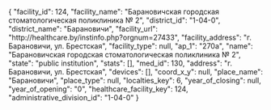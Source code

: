 {
    "facility_id": 124,
    "facility_name": "Барановичская городская стоматологическая поликлиника № 2",
    "district_id": "1-04-0",
    "district_name": "Барановичи",
    "facility_url": "http:\/\/healthcare.by\/instinfo.php?orgnum=27433",
    "facility_address": "г. Барановичи, ул. Брестская",
    "facility_type": null,
    "ap_1": "270а",
    "name": "Барановичская городская стоматологическая поликлиника № 2",
    "state": "public institution",
    "stats": [],
    "med_id": 130,
    "address": "г. Барановичи, ул. Брестская",
    "devices": [],
    "coord_x_y": null,
    "place_name": "Барановичи",
    "place_type": null,
    "localties_key": 6,
    "year_of_closing": null,
    "year_of_opening": "0",
    "healthcare_facility_key": 124,
    "administrative_division_id": "1-04-0"
}